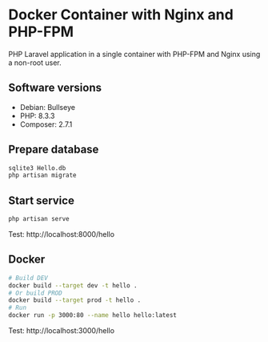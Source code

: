 # Docker Container with Nginx and PHP-FPM

PHP Laravel application in a single container with PHP-FPM and Nginx using a non-root user.

## Software versions

-   Debian: Bullseye
-   PHP: 8.3.3
-   Composer: 2.7.1

## Prepare database

```bash
sqlite3 Hello.db
php artisan migrate
```

## Start service

```bash
php artisan serve
```

Test: http://localhost:8000/hello

## Docker

```bash
# Build DEV
docker build --target dev -t hello .
# Or build PROD
docker build --target prod -t hello .
# Run
docker run -p 3000:80 --name hello hello:latest
```

Test: http://localhost:3000/hello
